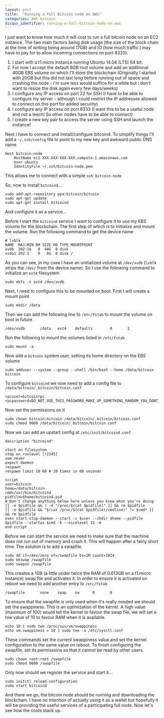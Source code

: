 ```yaml
---
layout: post
title:  "Running a full Bitcoin node on AWS"
categories: AWS bitcoin
disqus_identifier: running-a-full-bitcoin-node-on-aws
---
```


I just want to know how much it will cost to run a full bitcoin node on an EC2 instance. The two main factors being disk usage (the size of the block chain at the time of writing being around 17GB) and IO (how much traffic I may have to pay for to allow incoming connections on port 8333).

1. I start with a t1.micro instance running Ubuntu 14.04 (LTS) 64 bit.
1. For now I accept the default 8GB root volume and add an additional 40GB EBS volume on which I'll store the blockchain (Originally I started with 20GB but this did not last long before running out of space and crashing the node - i'm sure less would suffice for a while but i don't want to resize the disk again every few days/weeks)
1. I configure any IP access on port 22 for SSH (I have to be able to configure my server - although I could restrict the IP addresses allowed to connect on this port for added security)
1. I configure any IP access on port 8333 (I want this to be a useful node and not a leech! So other nodes have to be able to connect)
1. I create a new key pair to access the server using SSH and launch the instance!

Next I have to connect and install/configure bitcoind. To simplify things I'll add a `~/.ssh/config` file to point to my new key and awkward public DNS name

```
Host bitcoin-node
	HostName ec2-XXX-XXX-XXX-XXX.compute-1.amazonaws.com
	User ubuntu
    IdentityFile ~/.ssh/bitcoin-node.pem
```

This allows me to connect with a simple `ssh bitcoin-node`

So, now to install `bitcoind`...

```
sudo add-apt-repository ppa:bitcoin/bitcoin
sudo apt-get update
sudo apt-get install bitcoind
```

And configure it as a service...

Before I start the `bitcoind` service I want to configure it to use my EBS volume for the blockchain. The first step of which is to initialize and mount the volume. Run the following command to get the device name

```
# lsblk
NAME  MAJ:MIN RM SIZE RO TYPE MOUNTPOINT
xvdb  202:16   0  40G  0 disk 
xvda1 202:1    0   8G  0 disk /
```

As you can see, in my case I have an unitialized volume at `/dev/xvdb` (`lsblk` strips the `/dev/` from the device name). So I use the following command to initialize an `ext4` filesystem

```
sudo mkfs -t ext4 /dev/xvdb
```

Next, I need to configure this to be mounted on boot. First I will create a mount point

```
sudo mkdir /data
```

Then we can add the following line to `/etc/fstab` to mount the volume on boot in future

```
/dev/xvdb       /data   ext4    defaults        0       2
```

Run the following to mount the volumes listed in `/etc/fstab`

```
sudo mount -a
```

Now add a `bitcoin` system user, setting its home directory on the EBS volume

```
sudo adduser --system --group --shell /bin/bash --home /data/bitcoin bitcoin
```

To configure `bitcoind` we now need to add a config file to `/data/bitcoin/.bitcoin/bitcoin.conf`

```
rpcuser=bitcoinrpc
rpcpassword=DO_NOT_USE_THIS_PASSWORD_MAKE_UP_SOMETHING_RANDOM_YOU_DONT_HAVE_TO_REMEMBER_IT
```

Now set the permissions on it

```
sudo chown bitcoin:bitcoin /data/bitcoin/.bitcoin/bitcoin.conf
sudo chmod 0600 /data/bitcoin/.bitcoin/bitcoin.conf
```

Now we can add an upstart config at `/etc/init/bitcoind.conf`

```
description "bitcoind"

start on filesystem
stop on runlevel [!2345]
oom never
expect daemon
respawn
respawn limit 10 60 # 10 times in 60 seconds

script
user=bitcoin
home=/data/bitcoin
cmd=/usr/bin/bitcoind
pidfile=$home/bitcoind.pid
# Don't change anything below here unless you know what you're doing
[[ -e $pidfile && ! -d "/proc/$(cat $pidfile)" ]] && rm $pidfile
[[ -e $pidfile && "$(cat /proc/$(cat $pidfile)/cmdline)" != $cmd* ]] && rm $pidfile
exec start-stop-daemon --start -c $user --chdir $home --pidfile $pidfile --startas $cmd -b --nicelevel 15 -m
end script
```

Before we can start the service we need to make sure that the machine does not run out of memory and crash it. This will happen after a fairly short time. The solution is to add a swapfile.

```
sudo dd if=/dev/zero of=/swapfile bs=1M count=1024
sudo mkswap /swapfile
sudo swapon /swapfile
```

This creates a 1GB (a little under twice the RAM of 0.613GB on a t1.micro instance) swap file and activates it. In order to ensure it is activated on reboot we need to add another entry to `/etc/fstab`

```
/swapfile       none    swap    sw      0       0 
```

To ensure that the swapfile is only used when it's really needed we should set the swappiness. This is an optimization of the kernel. A high value (maximum of 100) would tell the kernel to favour the swap file, we will set a low value of 10 to favour RAM when it is available.

```
echo 10 | sudo tee /proc/sys/vm/swappiness
echo vm.swappiness = 10 | sudo tee -a /etc/sysctl.conf
```

These commands set the current swappiness value and set the kernel configuration to the same value on reboot. To finish configuring the swapfile, set its permissions so that it cannot be read by other users.

```
sudo chown root:root /swapfile 
sudo chmod 0600 /swapfile
```

Only now should we register the service and start it...

```
sudo initctl reload-configuration
sudo start bitcoind
```

And there we go, the bitcoin node should be running and downloading the blockchain. I have no intention of actually using it as a wallet but hopefully it will be providing the useful services of a participating full node. Now let's see how the costs stack up.
